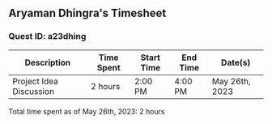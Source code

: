 ## Aryaman Dhingra's Timesheet
### Quest ID: a23dhing

| Description | Time Spent | Start Time | End Time | Date(s) |
| ----- | ----- | ----- | ----- | ----- |
| Project Idea Discussion | 2 hours | 2:00 PM | 4:00 PM | May 26th, 2023 |

Total time spent as of May 26th, 2023: 2 hours
